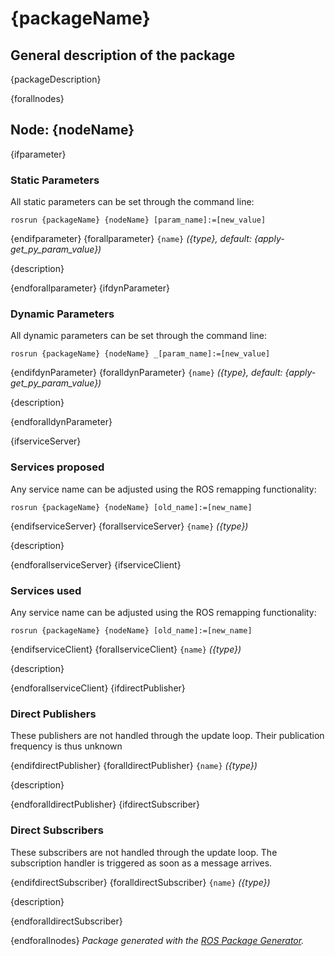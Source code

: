 # {packageName}

## General description of the package

<!--- protected region package descripion begin -->
{packageDescription}
<!--- protected region package descripion end -->

<!--- todo How to handle the image generation -->
<!--- <img src="./model/{nodeName}.png" width="300px" />-->

{forallnodes}
## Node: {nodeName}

<!--- protected region {nodeName} begin -->
<!--- protected region {nodeName} end -->
{ifparameter}

### Static Parameters

All static parameters can be set through the command line:

```shell
rosrun {packageName} {nodeName} [param_name]:=[new_value]
```

{endifparameter}
{forallparameter}
`{name}` *({type}, default: {apply-get_py_param_value})*
<!--- protected region param {name} begin -->
{description}
<!--- protected region param {name} end -->
{endforallparameter}
{ifdynParameter}

### Dynamic Parameters

All dynamic parameters can be set through the command line:

```shell
rosrun {packageName} {nodeName} _[param_name]:=[new_value]
```

{endifdynParameter}
{foralldynParameter}
`{name}` *({type}, default: {apply-get_py_param_value})*
<!--- protected region param {name} begin -->
{description}
<!--- protected region param {name} end -->
{endforalldynParameter}

{ifserviceServer}

### Services proposed

Any service name can be adjusted using the ROS remapping functionality:

```shell
rosrun {packageName} {nodeName} [old_name]:=[new_name]
```

{endifserviceServer}
{forallserviceServer}
`{name}` *({type})*
<!--- protected region service server {name} begin -->
{description}
<!--- protected region service server {name} end -->
{endforallserviceServer}
{ifserviceClient}

### Services used

Any service name can be adjusted using the ROS remapping functionality:

```shell
rosrun {packageName} {nodeName} [old_name]:=[new_name]
```

{endifserviceClient}
{forallserviceClient}
`{name}` *({type})*
<!--- protected region service client {name} begin -->
{description}
<!--- protected region service client {name} end -->
{endforallserviceClient}
{ifdirectPublisher}

### Direct Publishers

These publishers are not handled through the update loop.
Their publication frequency is thus unknown

{endifdirectPublisher}
{foralldirectPublisher}
`{name}` *({type})*
<!--- protected region direct publisher {name} begin -->
{description}
<!--- protected region direct publisher {name} end -->
{endforalldirectPublisher}
{ifdirectSubscriber}

### Direct Subscribers

These subscribers are not handled through the update loop.
The subscription handler is triggered as soon as a message arrives.

{endifdirectSubscriber}
{foralldirectSubscriber}
`{name}` *({type})*
<!--- protected region direct subscriber {name} begin -->
{description}
<!--- protected region direct subscriber {name} end -->
{endforalldirectSubscriber}

{endforallnodes}
*Package generated with the [ROS Package Generator](https://github.com/tecnalia-advancedmanufacturing-robotics/ros_pkg_gen).*
